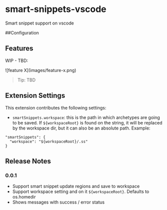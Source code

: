# smart-snippets-vscode
Smart snippet support on vscode

##Configuration

## Features

WIP - TBD:

\!\[feature X\]\(images/feature-x.png\)

> Tip: TBD

## Extension Settings
This extension contributes the following settings:

* `smartSnippets.workspace`: this is the path in which archetypes are going to be saved. If `${workspaceRoot}` is found on the string, it will be replaced by the workspace dir, but it can also be an absolute path.
Example:
```
"smartSnippets": {
  "workspace": "${workspaceRoot}/.ss"
}
```

## Release Notes
### 0.0.1
- Support smart snippet update regions and save to workspace
- Support workspace setting and on it `${workspaceRoot}`. Defaults to os.homedir
- Shows messages with success / error status